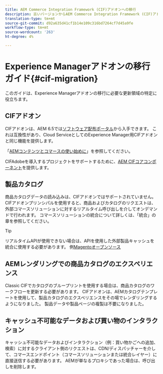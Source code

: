 ```yaml
---
title: AEM Commerce Integration Framework (CIF)アドオンへの移行
description: 古いバージョンからAEM Commerce Integration Framework (CIF)アドオンに移行する方法
translation-type: tm+mt
source-git-commit: d92a635d41cf1b14e109c316bd7264cf7d45a9fe
workflow-type: tm+mt
source-wordcount: '263'
ht-degree: 4%

---
```


# Experience Managerアドオンの移行ガイド{#cif-migration}

このガイドは、Experience Managerアドオンの移行に必要な更新領域の特定に役立ちます。

## CIFアドオン

CIFアドオンは、AEM 6.5では[ソフトウェア配布ポータル](https://experience.adobe.com/#/downloads/content/software-distribution/en/aem.html)から入手できます。 これは互換性があり、Cloud ServiceとしてのExperience Manager用CIFアドオンと同じ機能を提供します。

「[AEMコンテンツとコマースの使い始めに](getting-started.md)」を参照してください。

CIFAdobeを導入するプロジェクトをサポートするために、[AEM CIFコアコンポーネント](https://github.com/adobe/aem-core-cif-components)を提供します。

## 製品カタログ

商品カタログデータの読み込みは、CIFアドオンではサポートされていません。 CIFアドオンプリンシパルを使用すると、商品およびカタログのリクエストは、外部コマースソリューションに対するリアルタイム呼び出しを介してオンデマンドで行われます。 コマースソリューションの統合について詳しくは、「統合」の章を参照してください。

>[!TIP]
>
>リアルタイムAPIが使用できない場合は、APIを使用した外部製品キャッシュを統合に使用する必要があります。 例[Magentoオープンソース](https://magento.com/products/magento-open-source)

## AEMレンダリングでの商品カタログのエクスペリエンス

Classic CIFでカタログのブループリントを使用する場合は、商品カタログのワークフローを更新する必要があります。 CIFアドオンは、AEMカタログテンプレートを使用して、製品カタログのエクスペリエンスをその場でレンダリングするようになりました。 製品データや製品ページの複製は不要になりました。

## キャッシュ不可能なデータおよび買い物のインタラクション

キャッシュ不可能なデータおよびインタラクション（例：買い物かごへの追加、検索）に対するクライアント側のリクエストは、CDN/ディスパッチャーを介して、コマースエンドポイント（コマースソリューションまたは統合レイヤー）に直接送信する必要があります。 AEMが単なるプロキシであった場合は、呼び出しを削除します。
